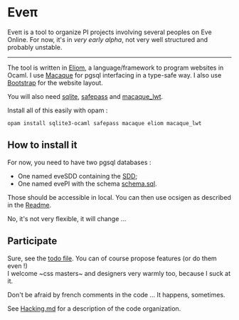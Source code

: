 Eveπ
=====
Eveπ is a tool to organize PI projects involving several peoples on Eve Online.
For now, it's in *very early alpha*, not very well structured and probably unstable.


* * * * *

The tool is written in [Eliom][eliom], a language/framework to program websites in Ocaml.
I use [Macaque][macaque] for pgsql interfacing in a type-safe way.
I also use [Bootstrap][bootstrap] for the website layout.

You will also need [sqlite][sqlite], [safepass][safepass] and [macaque_lwt][macaque_lwt].

Install all of this easily with opam : 

```
opam install sqlite3-ocaml safepass macaque eliom macaque_lwt
```

How to install it
----
For now, you need to have two pgsql databases : 
- One named eveSDD containing the [SDD](http://wiki.eve-id.net/CCP_Static_Data_Dump); 
- One named evePI with the schema [schema.sql](schema.sql).

Those should be accessible in local. You can then use ocsigen as described in the [Readme](README).

No, it's not very flexible, it will change ...


Participate
----
Sure, see the [todo file](TODO.md). You can of course propose features (or do them even !)   
I welcome ~css masters~ and designers very warmly too, because I suck at it.

Don't be afraid by french comments in the code ... It happens, sometimes.

See [Hacking.md](Hacking.md) for a description of the code organization.


[eliom]: http://ocsigen.org/eliom/ "Eliom"
[bootstrap]: http://twitter.github.io/bootstrap/ "Bootstrap"
[macaque]: http://macaque.forge.ocamlcore.org/ "Macaque"
[macaque_lwt]: https://bitbucket.org/deplai_j/macaque_lwt "Macaque_lwt"
[sqlite]: https://bitbucket.org/mmottl/sqlite3-ocaml "Sqlite3-ocaml"
[safepass]: http://ocaml-safepass.forge.ocamlcore.org/ "Safepass"
